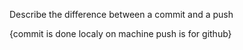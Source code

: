 Describe the difference between a commit and a push


{commit is done localy on machine
push is for github} 
